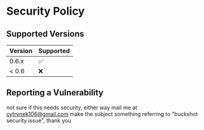 # Security Policy

## Supported Versions

| Version | Supported          |
| ------- | ------------------ |
| 0.6.x   | :white_check_mark: |
| < 0.6   | :x:                |

## Reporting a Vulnerability

not sure if this needs security, either way mail me at cytrynek106@gmail.com
make the subject something referring to "buckshot security issue", thank you
